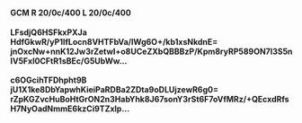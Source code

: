 #### GCM R 20/0c/400 L 20/0c/400
**LFsdjQ6HSFkxPXJa**<br/>**HdfGkwR/yP1IfLocn8VHTFbVa/lWg6O+/kb1xsNkdnE=**<br/>**jnOxcNw+nnK12Jw3rZetwI+o8UCeZXbQBBBzP/Kpm8ryRP589ON7I3S5nIV5Fxl0CFtR1sBEc/G5UbWw...**<br/><br/>
**c6OGcihTFDhpht9B**<br/>**jU1X1ke8DbYapwhKieiPaRDBa2ZDta9oDLUjzewR6g0=**<br/>**rZpKGZvcHuBoHtGrON2n3HabYhk8J67sonY3rSt6F7oVfMRz/+QEcxdRfsH7NyOadNmmE6kzCi9TZxlp...**